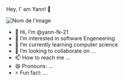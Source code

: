 Hey, I' am Yann! 👋

![Nom de l'image](https://images.unsplash.com/photo-1518773553398-650c184e0bb3?w=600&auto=format&fit=crop&q=60&ixlib=rb-4.0.3&ixid=M3wxMjA3fDB8MHxzZWFyY2h8Nnx8ZGV2ZWxvcHBlciUyMGNvZGV8ZW58MHx8MHx8fDA%3D)

- 👋 Hi, I’m @yann-fk-21
- 👀 I’m interested in software Engeneering
- 🌱 I’m currently learning computer science
- 💞️ I’m looking to collaborate on ...
- 📫 How to reach me ...
- 😄 Pronouns: ...
- ⚡ Fun fact: ...

<!---
yann-fk-21/yann-fk-21 is a ✨ special ✨ repository because its `README.md` (this file) appears on your GitHub profile.
You can click the Preview link to take a look at your changes.
--->
